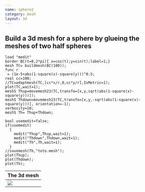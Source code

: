 ```yaml
---
name: sphere2
category: mesh
layout: 3d
---
```


##  Build a 3d mesh for a sphere by glueing the meshes of two half spheres

~~~freefem
load "medit"
border BC(t=0,2*pi){ x=cos(t);y=sin(t);label=1;}
mesh TC= buildmesh(BC(100));
func r
 = (1e-5+abs(1-square(x)-square(y)))^0.5;
real cc=100;
//TC=adaptmesh(TC,[cc*x/r,0,cc*y/r],IsMetric=1);
plot(TC,wait=1);
meshS Thup=movemesh23(TC,transfo=[x,y,sqrt(abs(1-square(x)-square(y)))]);
meshS Thdown=movemesh23(TC,transfo=[x,y,-sqrt(abs(1-square(x)-square(y)))], orientation=-1);
verbosity=10;
meshS Th= Thup+Thdown;

bool usemedit=false;
if(usemedit)
  {
    medit("Thup",Thup,wait=1);
    medit("Thdown",Thdown,wait=1);
    medit("Th",Th,wait=1);
  }
//savemesh(Th,"toto.mesh");
plot(Thup);
plot(Thdown);
plot(Th);
~~~

|The 3d mesh             |
|------------------------|
|![][_solution]          |

[_solution]: https://raw.githubusercontent.com/phtournier/ffmdtest/refs/heads/main/figures/3d/sphere2/solution.png